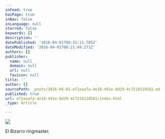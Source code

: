 ```yaml
---
inFeed: true
hasPage: true
inNav: false
inLanguage: null
starred: false
keywords: []
description: ''
datePublished: '2016-04-01T08:31:11.785Z'
dateModified: '2016-04-01T08:21:49.271Z'
authors: []
publisher:
  name: null
  domain: null
  url: null
  favicon: null
title: ''
author: []
sourcePath: _posts/2016-04-01-ef2aaafa-4e18-491e-8d29-4c721012d581.md
published: true
url: ef2aaafa-4e18-491e-8d29-4c721012d581/index.html
_type: Article

---
```

![](https://the-grid-user-content.s3-us-west-2.amazonaws.com/9fb288cd-8c3f-4dcc-8065-600eeccbc605.jpg)

El Bizarro ringmaster.